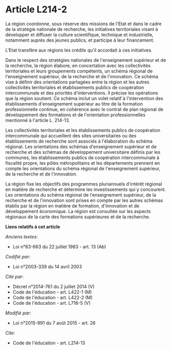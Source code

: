 # Article L214-2

La région coordonne, sous réserve des missions de l'Etat et dans le cadre de la stratégie nationale de recherche, les
initiatives territoriales visant à développer et diffuser la culture scientifique, technique et industrielle, notamment
auprès des jeunes publics, et participe à leur financement. 

L'Etat transfère aux régions les crédits qu'il accordait à ces initiatives. 

Dans le respect des stratégies nationales de l'enseignement supérieur et de la recherche, la région élabore, en concertation
avec les collectivités territoriales et leurs groupements compétents, un schéma régional de l'enseignement supérieur, de la
recherche et de l'innovation. Ce schéma vise à définir des orientations partagées entre la région et les autres collectivités
territoriales et établissements publics de coopération intercommunale et des priorités d'interventions. Il précise les
opérations que la région soutient. Ce schéma inclut un volet relatif à l'intervention des établissements d'enseignement
supérieur au titre de la formation professionnelle continue, en cohérence avec le contrat de plan régional de développement
des formations et de l'orientation professionnelles mentionné à l'article L. 214-13.

Les collectivités territoriales et les établissements publics de coopération intercommunale qui accueillent des sites
universitaires ou des établissements de recherche sont associés à l'élaboration du schéma régional. Les orientations des
schémas d'enseignement supérieur et de recherche et des schémas de développement universitaire définis par les communes, les
établissements publics de coopération intercommunale à fiscalité propre, les pôles métropolitains et les départements
prennent en compte les orientations du schéma régional de l'enseignement supérieur, de la recherche et de l'innovation. 

La région fixe les objectifs des programmes pluriannuels d'intérêt régional en matière de recherche et détermine les
investissements qui y concourent. Les orientations du schéma régional de l'enseignement supérieur, de la recherche et de
l'innovation sont prises en compte par les autres schémas établis par la région en matière de formation, d'innovation et de
développement économique. La région est consultée sur les aspects régionaux de la carte des formations supérieures et de la
recherche.

**Liens relatifs à cet article**

_Anciens textes_:

  - Loi n°83-663 du 22 juillet 1983 - art. 13 (Ab)

_Codifié par_:

  - Loi n°2003-339 du 14 avril 2003

_Cité par_:

  - Décret n°2014-761 du 2 juillet 2014 (V)
  - Code de l'éducation - art. L422-1 (M)
  - Code de l'éducation - art. L422-2 (M)
  - Code de l'éducation - art. L718-5 (V)

_Modifié par_:

  - Loi n°2015-991 du 7 août 2015 - art. 26

_Cite_:

  - Code de l'éducation - art. L214-13
